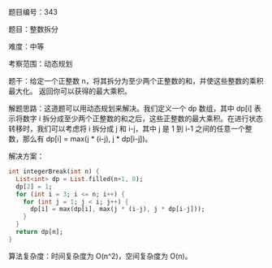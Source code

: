 题目编号：343

题目：整数拆分

难度：中等

考察范围：动态规划

题干：给定一个正整数 n，将其拆分为至少两个正整数的和，并使这些整数的乘积最大化。 返回你可以获得的最大乘积。

解题思路：这道题可以用动态规划来解决。我们定义一个 dp 数组，其中 dp[i] 表示将数字 i 拆分成至少两个正整数的和之后，这些正整数的最大乘积。在进行状态转移时，我们可以考虑将 i 拆分成 j 和 i-j，其中 j 是 1 到 i-1 之间的任意一个整数，那么有 dp[i] = max(j * (i-j), j * dp[i-j])。

解决方案：

```dart
int integerBreak(int n) {
  List<int> dp = List.filled(n+1, 0);
  dp[2] = 1;
  for (int i = 3; i <= n; i++) {
    for (int j = 1; j < i; j++) {
      dp[i] = max(dp[i], max(j * (i-j), j * dp[i-j]));
    }
  }
  return dp[n];
}
```

算法复杂度：时间复杂度为 O(n^2)，空间复杂度为 O(n)。